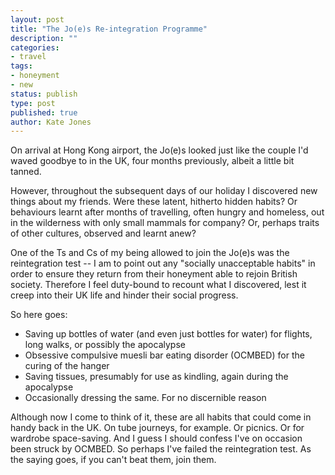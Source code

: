 ```yaml
---
layout: post
title: "The Jo(e)s Re-integration Programme"
description: ""
categories:
- travel
tags:
- honeyment
- new
status: publish
type: post
published: true
author: Kate Jones
---
```


On arrival at Hong Kong airport, the Jo(e)s looked just like the couple I'd waved goodbye to in the UK, four months previously, albeit a little bit tanned.

However, throughout the subsequent days of our holiday I discovered new things about my friends. Were these latent, hitherto hidden habits? Or behaviours learnt after months of travelling, often hungry and homeless, out in the wilderness with only small mammals for company? Or, perhaps traits of other cultures, observed and learnt anew?

One of the Ts and Cs of my being allowed to join the Jo(e)s was the reintegration test -- I am to point out any "socially unacceptable habits" in order to ensure they return from their honeyment able to rejoin British society. Therefore I feel duty-bound to recount what I discovered, lest it creep into their UK life and hinder their social progress.

So here goes:

* Saving up bottles of water (and even just bottles for water) for flights, long walks, or possibly the apocalypse
* Obsessive compulsive muesli bar eating disorder (OCMBED) for the curing of the hanger
* Saving tissues, presumably for use as kindling, again during the apocalypse
* Occasionally dressing the same. For no discernible reason

Although now I come to think of it, these are all habits that could come in handy back in the UK. On tube journeys, for example. Or picnics. Or for wardrobe space-saving. And I guess I should confess I've on occasion been struck by OCMBED. So perhaps I've failed the reintegration test. As the saying goes, if you can't beat them, join them.